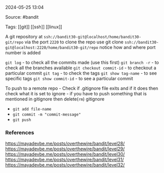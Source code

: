 
2024-05-25 13:04

Source:  #bandit 

Tags: [[git]] [[ssh]] [[linux]]

A git repository at `ssh://bandit30-git@localhost/home/bandit30-git/repo` via the port `2220`
to clone the repo use git clone `ssh://bandit30-git@localhost:2220/home/bandit30-git/repo`
notice how and where port number is added

`git log` - to check all the commits made (use this first)
`git branch -r` -  to check all the branches available 
`git checkout commit-id` - to checkout a particular commit 
`git tag` - to check the tags 
`git show tag-name` - to see specific tags
`git show commit-id`  - to see a particular commit

To push to a remote repo 
	- Check if .gitignore file exits and if it does then check what it is set to ignore 
	 - if you have to push something that is mentioned in gitignore then delete(`rm`) gitignore 
- `git add file-name`
- `git commit -m "commit-message"`
- `git push`

### References

https://mayadevbe.me/posts/overthewire/bandit/level28/
https://mayadevbe.me/posts/overthewire/bandit/level29/
https://mayadevbe.me/posts/overthewire/bandit/level30/
https://mayadevbe.me/posts/overthewire/bandit/level31/
https://mayadevbe.me/posts/overthewire/bandit/level32/